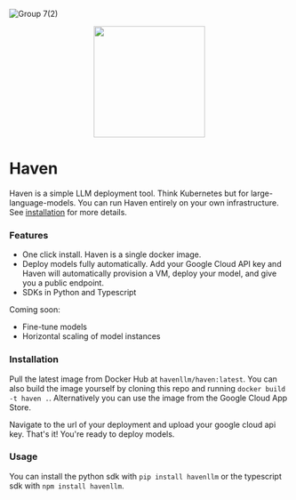 
![Group 7(2)](https://github.com/havenhq/haven/assets/122226645/3ce54c45-668d-42c9-84fb-c62d8d38b643)

<p align="center">
  <a href="https://havenllm.com"><img src="https://github.com/havenhq/haven/assets/122226645/3ce54c45-668d-42c9-84fb-c62d8d38b643" width="200"/></a>
</p>

# Haven

Haven is a simple LLM deployment tool. Think Kubernetes but for large-language-models. You can run Haven entirely on your own infrastructure. See [installation](#installation) for more details.

### Features

- One click install. Haven is a single docker image.
- Deploy models fully automatically. Add your Google Cloud API key and Haven will automatically provision a VM, deploy your model, and give you a public endpoint.
- SDKs in Python and Typescript

Coming soon:

- Fine-tune models
- Horizontal scaling of model instances

### Installation

Pull the latest image from Docker Hub at `havenllm/haven:latest`. You can also build the image yourself by cloning this repo and running `docker build -t haven .`. Alternatively you can use the image from the Google Cloud App Store.

Navigate to the url of your deployment and upload your google cloud api key. That's it! You're ready to deploy models.

### Usage

You can install the python sdk with `pip install havenllm` or the typescript sdk with `npm install havenllm`.
